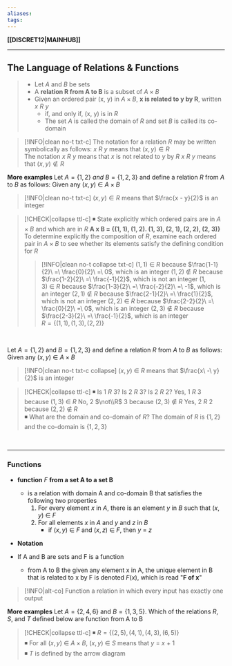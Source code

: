 ```yaml
---
aliases:
tags:
---
```

**[[DISCRET12|MAINHUB]]**

---
## The Language of Relations & Functions
>- Let $A$ and $B$ be sets
>- A **relation R from A to B** is a subset of $A \times B$
>- Given an ordered pair (x, y) in $A \times B$, **x is related to y by R**, written $x\ R\ y$
>	- if, and only if, (x, y) is in $R$
>	- The set $A$ is called  the domain of $R$ and set $B$ is called its co-domain

>[!INFO|clean no-t txt-c]
> The notation for a relation $R$ may be written symbolically as follows:
> $x\ R\ y$ means that $(x, y) \in R$
> <br>
> The notation $x\ R\ y$ means that $x$ is not related to $y$ by $R$
> $x\ R\ y$ means that $(x, y) \notin R$

**More examples**
Let $A = \{1, 2\}\ and\ B = \{1, 2, 3\}$ and define a relation $R$ from $A$ to $B$ as follows: Given any $(x, y)\ \in\ A \times B$

>[!INFO|clean no-t txt-c]
$(x, y) \in R$ means that $\frac{x - y}{2}$ is an integer

>[!CHECK|collapse ttl-c]
> ◾ State explicitly which ordered pairs are in $A \times B$ and which are in $R$
> **A x B = {(1, 1), (1, 2). (1, 3), (2, 1), (2, 2), (2, 3)}** To determine explicitly the composition of $R$, examine each ordered pair in $A \times B$ to see whether its elements satisfy the defining condition for $R$
> &nbsp;
>>[!INFO|clean no-t collapse txt-c]
>> $(1, 1)\ \in\ R$ because $\frac{1-1}{2}\ =\ \frac{0}{2}\ =\ 0$, which is an integer
>> $(1, 2)\ \notin\ R$ because $\frac{1-2}{2}\ =\ \frac{-1}{2}$, which is not an integer
>> $(1, 3)\ \in\ R$ because $\frac{1-3}{2}\ =\ \frac{-2}{2}\ =\ -1$, which is an integer
>> $(2, 1)\ \notin\ R$ because $\frac{2-1}{2}\ =\ \frac{1}{2}$, which is not an integer
>> $(2, 2)\ \in\ R$ because $\frac{2-2}{2}\ =\ \frac{0}{2}\ =\ 0$, which is an integer
>> $(2, 3)\ \notin\ R$ because $\frac{2-3}{2}\ =\ \frac{-1}{2}$, which is an integer
>> <br>
>> $R = \{(1, 1), (1, 3), (2, 2)\}$

<br>

Let $A = \{1, 2\}$ and $B = \{1, 2, 3\}$ and define a relation $R$ from $A$ to $B$ as follows: Given any $(x, y)\ \in\ A \times B$
>[!INFO|clean no-t txt-c collapse]
> $(x, y)\ \in\ R$ means  that $\frac{x\ -\ y}{2}$ is an integer

>[!CHECK|collapse ttl-c]
> ◾ Is 1 $R$ 3? Is 2 $R$ 3? Is 2 $R$ 2?
> Yes, 1 $R$ 3 because $(1, 3)\ \in\ R$
> No, 2 $\not\\R$ 3 because $(2, 3)\ \notin\ R$
> Yes, 2 $R$ 2 because $(2, 2)\ \notin\ R$
> <br>
> ◾ What are the domain and co-domain of $R$?
> The domain of $R$ is $\{1, 2\}$ and the co-domain is $\{1, 2, 3\}$

<br>

---
### Functions
- **function** $F$ **from a set A to a set B**
	- is a relation with domain A and co-domain B that satisfies the following two properties
		1. For every element $x$ in $A$, there is an element $y$ in $B$ such that $(x, y)\ \in\ F$
		2. For all elements $x$ in $A$ and $y$ and $z$ in $B$
			- if $(x, y)\ \in\ F$ and $(x, z)\ \in\ F$, then $y\ =\ z$

- **Notation**
- If A and B are sets and F is a function
	- from A to B the given any element x in A, the unique element in B that is related to x by F is denoted $F(x)$, which is read "**F of x**"

>[!INFO|alt-co] Function
> a relation in which every input has exactly one output

**More examples**
Let $A = \{2, 4, 6\}$ and $B = \{1, 3, 5\}$. Which of the relations $R$, $S$, and $T$ defined below are function from A to B
>[!CHECK|collapse ttl-c]
> ◾ $R = \{(2, 5), (4, 1), (4, 3), (6, 5)\}$
> <br>
> ◾ For all $(x, y)\ \in\ A \times B$, $(x, y)\ \in\ S$ means that $y\ =\ x\ +\ 1$
> <br>
> ◾ $T$ is defined by the arrow diagram